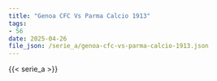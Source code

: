 ```yaml
---
title: "Genoa CFC Vs Parma Calcio 1913"
tags:
- 56
date: 2025-04-26
file_json: /serie_a/genoa-cfc-vs-parma-calcio-1913.json
---
```


{{< serie_a >}}
